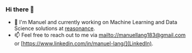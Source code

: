### Hi there 👋

- 🔭 I'm Manuel and currently working on Machine Learning and Data Science solutions at [reasonance](https://www.reasonance.de).
- 📫 Feel free to reach out to me via [mailto://manuellang183@gmail.com](mail) or [https://www.linkedin.com/in/manuel-lang/](LinkedIn).

<!--
**manuel-lang/manuel-lang** is a ✨ _special_ ✨ repository because its `README.md` (this file) appears on your GitHub profile.

Here are some ideas to get you started:

- 🔭 I’m currently working on ...
- 🌱 I’m currently learning ...
- 👯 I’m looking to collaborate on ...
- 🤔 I’m looking for help with ...
- 💬 Ask me about ...
- 📫 How to reach me: ...
- 😄 Pronouns: ...
- ⚡ Fun fact: ...
-->

